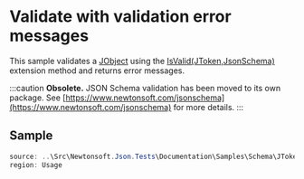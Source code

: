 ﻿# Validate with validation error messages

This sample validates a [JObject](T:Newtonsoft.Json.Linq.JObject) using the [IsValid(JToken,JsonSchema)](M:Newtonsoft.Json.Schema.Extensions.IsValid(Newtonsoft.Json.Linq.JToken,Newtonsoft.Json.Schema.JsonSchema)) extension method and returns error messages.

:::caution
**Obsolete.** JSON Schema validation has been moved to its own package. See [https://www.newtonsoft.com/jsonschema](https://www.newtonsoft.com/jsonschema) for more details.
:::

## Sample

```csharp Usage
source: ..\Src\Newtonsoft.Json.Tests\Documentation\Samples\Schema\JTokenIsValidWithMessages.cs
region: Usage
```
